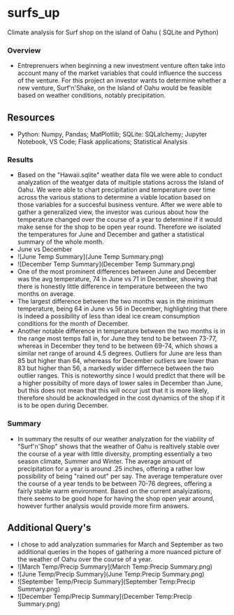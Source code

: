 # surfs_up
Climate analysis for Surf shop on the island of Oahu ( SQLite and Python) 

### Overview
  - Entreprenuers when beginning a new investment venture often take into account many of the market variables that could influence the success of the venture. For this project an investor wants to determine whether a new venture, Surf'n'Shake, on the Island of Oahu would be feasible based on weather conditions, notably precipitation. 

## Resources
  - Python: Numpy, Pandas; MatPlotlib; SQLite: SQLalchemy; Jupyter Notebook, VS Code; Flask applications; Statistical Analysis
### Results
  - Based on the "Hawaii.sqlite" weather data file we were able to conduct analyzation of the weatger data of multiple stations across the Island of Oahu. We were able to chart precipitation and temperature over time across the various stations to determine a viable location based on those variables for a succesful business venture. After we were able to gather a generalized view, the investor was curious about how the temperature changed over the course of a year to determine if it would make sense for the shop to be open year round. Therefore we isolated the temperatures for June and December and gather a statistical summary of the whole month.
  - June vs December
  - ![June Temp Summary](June Temp Summary.png)
  - ![December Temp Summary](December Temp Summary.png)
  - One of the most prominent differences between June and December was the avg temperature, 74 in June vs 71 in December, showing that there is honestly little difference in temperature betweeen the two months on average.
  - The largest difference between the two months was in the minimum temperature, being 64 in June vs 56 in December, highlighting that there is indeed a possibility of less than ideal ice cream consumption conditions for the month of December.
  - Another notable difference in temperature between the two months is in the range most temps fall in, for June they tend to be between 73-77, whereas in December they tend to be between 69-74, which shows a similar net range of around 4.5 degrees. Outliers for June are less than 85 but higher than 64, whereass for December outliers are lower than 83 but higher than 56, a markedly wider differnece between the two outlier ranges. This is noteworthy since I would predict that there will be a higher possibilty of more days of lower sales in December than June, but this does not mean that this will occur just that it is more likely, therefore should be acknowledged in the cost dynamics of the shop if it is to be open during December.
### Summary
  - In summary the results of our weather analyzation for the viability of "Surf'n'Shop" shows that the weather of Oahu is realtively stable over the course of a year with little diversity, prompting essentially a two season climate, Summer and Winter. The average amount of precipitation for a year is around .25 inches, offering a rather low possibility of being "rained out" per say. The average temperature over the course of a year tends to be between 70-76 degrees, offering a fairly stable warm environment. Based on the current analyizations, there seems to be good hope for having the shop open year around, however further analysis would provide more firm answers.
## Additional Query's
  - I chose to add analyzation summaries for March and September as two additional queries in the hopes of gathering a more nuanced picture of the weather of Oahu over the course of a year.
  - ![March Temp/Precip Summary](March Temp:Precip Summary.png)
  - ![June Temp/Precip Summary](June Temp:Precip Summary.png)
  - ![September Temp/Precip Summary](September Temp:Precip Summary.png)
  - ![December Temp/Precip Summary](December Temp:Precip Summary.png)
